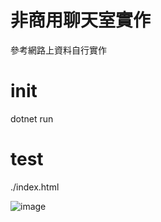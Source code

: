 # 非商用聊天室實作
參考網路上資料自行實作

# init 
dotnet run

# test
./index.html

![image](https://user-images.githubusercontent.com/42104700/210696954-6d42c603-fc5c-48b8-ab18-0139fecddc68.png)
